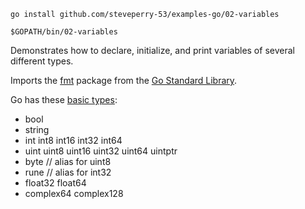 `go install github.com/steveperry-53/examples-go/02-variables`

`$GOPATH/bin/02-variables`

Demonstrates how to declare, initialize, and print variables
of several different types.

Imports the
[fmt](https://golang.org/pkg/fmt/)
package from the
[Go Standard Library](https://golang.org/pkg/#stdlib).

Go has these
[basic types](http://tour.golang.org/basics/11):

* bool
* string
* int  int8  int16  int32  int64
* uint uint8 uint16 uint32 uint64 uintptr
* byte // alias for uint8
* rune // alias for int32
* float32 float64
* complex64 complex128
